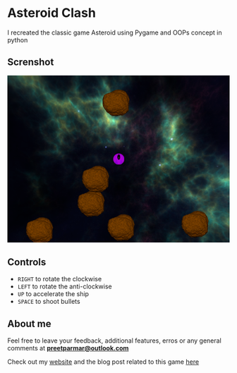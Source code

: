 # Asteroid Clash

<!-- <img src="assets/screenshot/screenshot.png" width="40" height="35"/> -->

I recreated the classic game Asteroid using Pygame and OOPs concept in python

## Screnshot

<img src="assets/screenshot/screenshot.png"/>

## Controls

- `RIGHT` to rotate the clockwise
- `LEFT` to rotate the anti-clockwise
- `UP` to accelerate the ship
- `SPACE` to shoot bullets

## About me

Feel free to leave your feedback, additional features, erros or any general comments at **preetparmar@outlook.com**

Check out my [website](https://preetparmar.com/) and the blog post related to this game [here](https://blog.preetparmar.com/index.php/2021/11/14/asteroid-clash-a-python-game-made-with-pygame-and-oops/)
